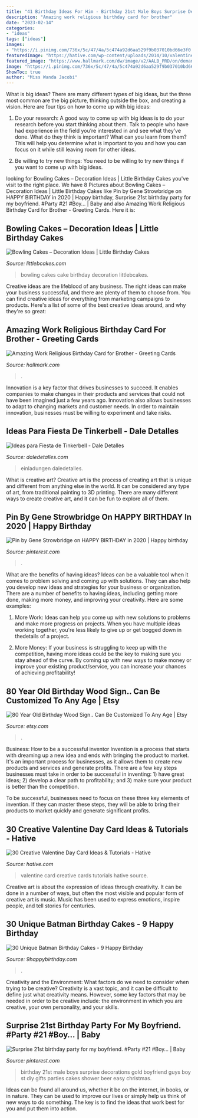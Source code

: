 ```yaml
---
title: "41 Birthday Ideas For Him - Birthday 21st Male Boys Surprise Decorations Gold Boyfriend Guys Boy St Diy Gifts Parties Cakes Shower Beer Easy Christmas"
description: "Amazing work religious birthday card for brother"
date: "2023-02-14"
categories:
- "ideas"
tags: ["ideas"]
images:
- "https://i.pinimg.com/736x/5c/47/4a/5c474a92d6aa529f9b037010bd66e3f0.jpg"
featuredImage: "https://hative.com/wp-content/uploads/2014/10/valentine-card-ideas/21-valentine-card-ideas.jpg"
featured_image: "https://www.hallmark.com/dw/image/v2/AALB_PRD/on/demandware.static/-/Sites-hallmark-master/default/dw0aedcaa7/images/finished-goods/Amazing-Work-Religious-Birthday-Card-for-Brother-root-239LGH1126_PV.1.LGH1126.jpg_Source_Image.jpg"
image: "https://i.pinimg.com/736x/5c/47/4a/5c474a92d6aa529f9b037010bd66e3f0.jpg"
ShowToc: true
author: "Miss Wanda Jacobi"
---
```



What is big ideas?
There are many different types of big ideas, but the three most common are the big picture, thinking outside the box, and creating a vision. Here are four tips on how to come up with big ideas:
1. Do your research: A good way to come up with big ideas is to do your research before you start thinking about them. Talk to people who have had experience in the field you’re interested in and see what they’ve done. What do they think is important? What can you learn from them? This will help you determine what is important to you and how you can focus on it while still leaving room for other ideas.

2. Be willing to try new things: You need to be willing to try new things if you want to come up with big ideas.

	

		
looking for Bowling Cakes – Decoration Ideas | Little Birthday Cakes you've visit to the right place. We have 8 Pictures about Bowling Cakes – Decoration Ideas | Little Birthday Cakes like Pin by Gene Strowbridge on HAPPY BIRTHDAY in 2020 | Happy birthday, Surprise 21st birthday party for my boyfriend. #Party #21 #Boy… | Baby and also Amazing Work Religious Birthday Card for Brother - Greeting Cards. Here it is:
		
    
## Bowling Cakes – Decoration Ideas | Little Birthday Cakes

<img loading=lazy src="http://www.littlebcakes.com/wp-content/uploads/2014/01/Bowling-Cakes-Pictures.jpg" onerror="this.onerror=null;this.src='https://tse3.mm.bing.net/th?id=OIP.5_vIGkXHRHwtFAr5SDXHbAHaJ4&amp;pid=15.1';" alt="Bowling Cakes – Decoration Ideas | Little Birthday Cakes">

_Source: littlebcakes.com_

>bowling cakes cake birthday decoration littlebcakes. 

	

Creative ideas are the lifeblood of any business. The right ideas can make your business successful, and there are plenty of them to choose from. You can find creative ideas for everything from marketing campaigns to products. Here's a list of some of the best creative ideas around, and why they're so great: 

    
## Amazing Work Religious Birthday Card For Brother - Greeting Cards

<img loading=lazy src="https://www.hallmark.com/dw/image/v2/AALB_PRD/on/demandware.static/-/Sites-hallmark-master/default/dw0aedcaa7/images/finished-goods/Amazing-Work-Religious-Birthday-Card-for-Brother-root-239LGH1126_PV.1.LGH1126.jpg_Source_Image.jpg" onerror="this.onerror=null;this.src='https://tse1.mm.bing.net/th?id=OIP.Tpp0efAyQNVF4GoQ4KDtMQHaKz&amp;pid=15.1';" alt="Amazing Work Religious Birthday Card for Brother - Greeting Cards">

_Source: hallmark.com_

>. 

	

Innovation is a key factor that drives businesses to succeed. It enables companies to make changes in their products and services that could not have been imagined just a few years ago. Innovation also allows businesses to adapt to changing markets and customer needs. In order to maintain innovation, businesses must be willing to experiment and take risks.

    
## Ideas Para Fiesta De Tinkerbell - Dale Detalles

<img loading=lazy src="https://i1.wp.com/www.daledetalles.com/wp-content/uploads/2015/06/fiesta-tinkerbell14.jpg?resize=561%2C751" onerror="this.onerror=null;this.src='https://tse4.mm.bing.net/th?id=OIP.8VJJj5YMUdCMspLr_iLdgwHaJ6&amp;pid=15.1';" alt="Ideas para Fiesta de Tinkerbell - Dale Detalles">

_Source: daledetalles.com_

>einladungen daledetalles. 

	

What is creative art?
Creative art is the process of creating art that is unique and different from anything else in the world. It can be considered any type of art, from traditional painting to 3D printing. There are many different ways to create creative art, and it can be fun to explore all of them.

    
## Pin By Gene Strowbridge On HAPPY BIRTHDAY In 2020 | Happy Birthday

<img loading=lazy src="https://i.pinimg.com/736x/5c/47/4a/5c474a92d6aa529f9b037010bd66e3f0.jpg" onerror="this.onerror=null;this.src='https://tse4.mm.bing.net/th?id=OIP.QysN-_p8aG6826WGzsZy8QHaLH&amp;pid=15.1';" alt="Pin by Gene Strowbridge on HAPPY BIRTHDAY in 2020 | Happy birthday">

_Source: pinterest.com_

>. 

	

What are the benefits of having ideas?
Ideas can be a valuable tool when it comes to problem solving and coming up with solutions. They can also help you develop new ideas and strategies for your business or organization. There are a number of benefits to having ideas, including getting more done, making more money, and improving your creativity. Here are some examples:
1. More Work: Ideas can help you come up with new solutions to problems and make more progress on projects. When you have multiple ideas working together, you're less likely to give up or get bogged down in thedetails of a project.

2. More Money: If your business is struggling to keep up with the competition, having more ideas could be the key to making sure you stay ahead of the curve. By coming up with new ways to make money or improve your existing product/service, you can increase your chances of achieving profitability!

    
## 80 Year Old Birthday Wood Sign.. Can Be Customized To Any Age | Etsy

<img loading=lazy src="https://i.etsystatic.com/10536128/r/il/be1f46/1446011574/il_794xN.1446011574_9nja.jpg" onerror="this.onerror=null;this.src='https://tse2.mm.bing.net/th?id=OIP.iz5ecWGendgDKv7LWzK41AHaJ4&amp;pid=15.1';" alt="80 Year Old Birthday Wood Sign.. Can Be Customized To Any Age | Etsy">

_Source: etsy.com_

>. 

	

Business: How to be a successful inventor
Invention is a process that starts with dreaming up a new idea and ends with bringing the product to market. It's an important process for businesses, as it allows them to create new products and services and generate profits.
There are a few key steps businesses must take in order to be successful in inventing: 1) have great ideas; 2) develop a clear path to profitability; and 3) make sure your product is better than the competition.

To be successful, businesses need to focus on these three key elements of invention. If they can master these steps, they will be able to bring their products to market quickly and generate significant profits.

    
## 30 Creative Valentine Day Card Ideas &amp; Tutorials - Hative

<img loading=lazy src="https://hative.com/wp-content/uploads/2014/10/valentine-card-ideas/21-valentine-card-ideas.jpg" onerror="this.onerror=null;this.src='https://tse3.mm.bing.net/th?id=OIP.Kh-ebkgmYmMm6U7CKtKsqgHaFX&amp;pid=15.1';" alt="30 Creative Valentine Day Card Ideas &amp; Tutorials - Hative">

_Source: hative.com_

>valentine card creative cards tutorials hative source. 

	

Creative art is about the expression of ideas through creativity. It can be done in a number of ways, but often the most visible and popular form of creative art is music. Music has been used to express emotions, inspire people, and tell stories for centuries.

    
## 30 Unique Batman Birthday Cakes - 9 Happy Birthday

<img loading=lazy src="https://www.9happybirthday.com/wp-content/uploads/2017/08/lovely-batman-cakes-640x900.jpg" onerror="this.onerror=null;this.src='https://tse1.mm.bing.net/th?id=OIP.hzA1mQ-Q4HnqH-6G-r7x4AHaKa&amp;pid=15.1';" alt="30 Unique Batman Birthday Cakes - 9 Happy Birthday">

_Source: 9happybirthday.com_

>. 

	

Creativity and the Environment: What factors do we need to consider when trying to be creative?
Creativity is a vast topic, and it can be difficult to define just what creativity means. However, some key factors that may be needed in order to be creative include: the environment in which you are creative, your own personality, and your skills.

    
## Surprise 21st Birthday Party For My Boyfriend. #Party #21 #Boy… | Baby

<img loading=lazy src="https://i.pinimg.com/736x/5e/91/67/5e9167a708806f7894142740a70e3178--st-birthday-parties-birthday-party-ideas.jpg" onerror="this.onerror=null;this.src='https://tse3.mm.bing.net/th?id=OIP.9rMAd2PxRDq8KXfCalAQpAHaJ3&amp;pid=15.1';" alt="Surprise 21st birthday party for my boyfriend. #Party #21 #Boy… | Baby">

_Source: pinterest.com_

>birthday 21st male boys surprise decorations gold boyfriend guys boy st diy gifts parties cakes shower beer easy christmas. 

	

Ideas can be found all around us, whether it be on the internet, in books, or in nature. They can be used to improve our lives or simply help us think of new ways to do something. The key is to find the ideas that work best for you and put them into action.

